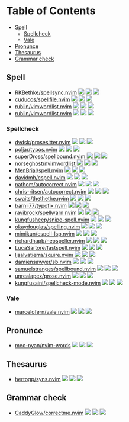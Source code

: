 # Table of Contents

<!-- toc -->

- [Spell](#spell)
  - [Spellcheck](#spellcheck)
  - [Vale](#vale)
- [Pronunce](#pronunce)
- [Thesaurus](#thesaurus)
- [Grammar check](#grammar-check)

<!-- tocstop -->

## Spell

- [RKBethke/spellsync.nvim](https://github.com/RKBethke/spellsync.nvim) ![](https://img.shields.io/github/stars/RKBethke/spellsync.nvim) ![](https://img.shields.io/github/last-commit/RKBethke/spellsync.nvim) ![](https://img.shields.io/github/commit-activity/y/RKBethke/spellsync.nvim)
- [cuducos/spellfile.nvim](https://github.com/cuducos/spellfile.nvim) ![](https://img.shields.io/github/stars/cuducos/spellfile.nvim) ![](https://img.shields.io/github/last-commit/cuducos/spellfile.nvim) ![](https://img.shields.io/github/commit-activity/y/cuducos/spellfile.nvim)
- [rubiin/vimwordlist.nvim](https://github.com/rubiin/vimwordlist.nvim) ![](https://img.shields.io/github/stars/rubiin/vimwordlist.nvim) ![](https://img.shields.io/github/last-commit/rubiin/vimwordlist.nvim) ![](https://img.shields.io/github/commit-activity/y/rubiin/vimwordlist.nvim)
- [rubiin/vimwordlist.nvim](https://github.com/rubiin/vimwordlist.nvim) ![](https://img.shields.io/github/stars/rubiin/vimwordlist.nvim) ![](https://img.shields.io/github/last-commit/rubiin/vimwordlist.nvim) ![](https://img.shields.io/github/commit-activity/y/rubiin/vimwordlist.nvim)

### Spellcheck

- [dvdsk/prosesitter.nvim](https://github.com/dvdsk/prosesitter.nvim) ![](https://img.shields.io/github/stars/dvdsk/prosesitter.nvim) ![](https://img.shields.io/github/last-commit/dvdsk/prosesitter.nvim) ![](https://img.shields.io/github/commit-activity/y/dvdsk/prosesitter.nvim)
- [poljar/typos.nvim](https://github.com/poljar/typos.nvim) ![](https://img.shields.io/github/stars/poljar/typos.nvim) ![](https://img.shields.io/github/last-commit/poljar/typos.nvim) ![](https://img.shields.io/github/commit-activity/y/poljar/typos.nvim)
- [superDross/spellbound.nvim](https://github.com/superDross/spellbound.nvim) ![](https://img.shields.io/github/stars/superDross/spellbound.nvim) ![](https://img.shields.io/github/last-commit/superDross/spellbound.nvim) ![](https://img.shields.io/github/commit-activity/y/superDross/spellbound.nvim)
- [norseghost/nvimwordlist](https://github.com/norseghost/nvimwordlist) ![](https://img.shields.io/github/stars/norseghost/nvimwordlist) ![](https://img.shields.io/github/last-commit/norseghost/nvimwordlist) ![](https://img.shields.io/github/commit-activity/y/norseghost/nvimwordlist)
- [MenBrial/spell.nvim](https://github.com/MenBrial/spell.nvim) ![](https://img.shields.io/github/stars/MenBrial/spell.nvim) ![](https://img.shields.io/github/last-commit/MenBrial/spell.nvim) ![](https://img.shields.io/github/commit-activity/y/MenBrial/spell.nvim)
- [davidmh/cspell.nvim](https://github.com/davidmh/cspell.nvim) ![](https://img.shields.io/github/stars/davidmh/cspell.nvim) ![](https://img.shields.io/github/last-commit/davidmh/cspell.nvim) ![](https://img.shields.io/github/commit-activity/y/davidmh/cspell.nvim)
- [nathom/autocorrect.nvim](https://github.com/nathom/autocorrect.nvim) ![](https://img.shields.io/github/stars/nathom/autocorrect.nvim) ![](https://img.shields.io/github/last-commit/nathom/autocorrect.nvim) ![](https://img.shields.io/github/commit-activity/y/nathom/autocorrect.nvim)
- [chris-ritsen/autocorrect.nvim](https://github.com/chris-ritsen/autocorrect.nvim) ![](https://img.shields.io/github/stars/chris-ritsen/autocorrect.nvim) ![](https://img.shields.io/github/last-commit/chris-ritsen/autocorrect.nvim) ![](https://img.shields.io/github/commit-activity/y/chris-ritsen/autocorrect.nvim)
- [swaits/thethethe.nvim](https://github.com/swaits/thethethe.nvim) ![](https://img.shields.io/github/stars/swaits/thethethe.nvim) ![](https://img.shields.io/github/last-commit/swaits/thethethe.nvim) ![](https://img.shields.io/github/commit-activity/y/swaits/thethethe.nvim)
- [barnii77/typofix.nvim](https://github.com/barnii77/typofix.nvim) ![](https://img.shields.io/github/stars/barnii77/typofix.nvim) ![](https://img.shields.io/github/last-commit/barnii77/typofix.nvim) ![](https://img.shields.io/github/commit-activity/y/barnii77/typofix.nvim)
- [ravibrock/spellwarn.nvim](https://github.com/ravibrock/spellwarn.nvim) ![](https://img.shields.io/github/stars/ravibrock/spellwarn.nvim) ![](https://img.shields.io/github/last-commit/ravibrock/spellwarn.nvim) ![](https://img.shields.io/github/commit-activity/y/ravibrock/spellwarn.nvim)
- [kungfusheep/snipe-spell.nvim](https://github.com/kungfusheep/snipe-spell.nvim) ![](https://img.shields.io/github/stars/kungfusheep/snipe-spell.nvim) ![](https://img.shields.io/github/last-commit/kungfusheep/snipe-spell.nvim) ![](https://img.shields.io/github/commit-activity/y/kungfusheep/snipe-spell.nvim)
- [okaydouglas/spelling.nvim](https://github.com/okaydouglas/spelling.nvim) ![](https://img.shields.io/github/stars/okaydouglas/spelling.nvim) ![](https://img.shields.io/github/last-commit/okaydouglas/spelling.nvim) ![](https://img.shields.io/github/commit-activity/y/okaydouglas/spelling.nvim)
- [mimikun/cspell-lsp.nvim](https://github.com/mimikun/cspell-lsp.nvim) ![](https://img.shields.io/github/stars/mimikun/cspell-lsp.nvim) ![](https://img.shields.io/github/last-commit/mimikun/cspell-lsp.nvim) ![](https://img.shields.io/github/commit-activity/y/mimikun/cspell-lsp.nvim)
- [richardhapb/neospeller.nvim](https://github.com/richardhapb/neospeller.nvim) ![](https://img.shields.io/github/stars/richardhapb/neospeller.nvim) ![](https://img.shields.io/github/last-commit/richardhapb/neospeller.nvim) ![](https://img.shields.io/github/commit-activity/y/richardhapb/neospeller.nvim)
- [LucaSartore/fastspell.nvim](https://github.com/LucaSartore/fastspell.nvim) ![](https://img.shields.io/github/stars/LucaSartore/fastspell.nvim) ![](https://img.shields.io/github/last-commit/LucaSartore/fastspell.nvim) ![](https://img.shields.io/github/commit-activity/y/LucaSartore/fastspell.nvim)
- [ljsalvatierra/squire.nvim](https://github.com/ljsalvatierra/squire.nvim) ![](https://img.shields.io/github/stars/ljsalvatierra/squire.nvim) ![](https://img.shields.io/github/last-commit/ljsalvatierra/squire.nvim) ![](https://img.shields.io/github/commit-activity/y/ljsalvatierra/squire.nvim)
- [damiensawyer/sb.nvim](https://github.com/damiensawyer/sb.nvim) ![](https://img.shields.io/github/stars/damiensawyer/sb.nvim) ![](https://img.shields.io/github/last-commit/damiensawyer/sb.nvim) ![](https://img.shields.io/github/commit-activity/y/damiensawyer/sb.nvim)
- [samuelstranges/spellbound.nvim](https://github.com/samuelstranges/spellbound.nvim) ![](https://img.shields.io/github/stars/samuelstranges/spellbound.nvim) ![](https://img.shields.io/github/last-commit/samuelstranges/spellbound.nvim) ![](https://img.shields.io/github/commit-activity/y/samuelstranges/spellbound.nvim)
- [unrealapex/prose.nvim](https://github.com/unrealapex/prose.nvim) ![](https://img.shields.io/github/stars/unrealapex/prose.nvim) ![](https://img.shields.io/github/last-commit/unrealapex/prose.nvim) ![](https://img.shields.io/github/commit-activity/y/unrealapex/prose.nvim)
- [kungfusaini/spellcheck-mode.nvim](https://github.com/kungfusaini/spellcheck-mode.nvim) ![](https://img.shields.io/github/stars/kungfusaini/spellcheck-mode.nvim) ![](https://img.shields.io/github/last-commit/kungfusaini/spellcheck-mode.nvim) ![](https://img.shields.io/github/commit-activity/y/kungfusaini/spellcheck-mode.nvim)

### Vale

- [marcelofern/vale.nvim](https://github.com/marcelofern/vale.nvim) ![](https://img.shields.io/github/stars/marcelofern/vale.nvim) ![](https://img.shields.io/github/last-commit/marcelofern/vale.nvim) ![](https://img.shields.io/github/commit-activity/y/marcelofern/vale.nvim)

## Pronunce

- [mec-nyan/nvim-words](https://github.com/mec-nyan/nvim-words) ![](https://img.shields.io/github/stars/mec-nyan/nvim-words) ![](https://img.shields.io/github/last-commit/mec-nyan/nvim-words) ![](https://img.shields.io/github/commit-activity/y/mec-nyan/nvim-words)

## Thesaurus

- [hertogp/syns.nvim](https://github.com/hertogp/syns.nvim) ![](https://img.shields.io/github/stars/hertogp/syns.nvim) ![](https://img.shields.io/github/last-commit/hertogp/syns.nvim) ![](https://img.shields.io/github/commit-activity/y/hertogp/syns.nvim)

## Grammar check

- [CaddyGlow/correctme.nvim](https://github.com/CaddyGlow/correctme.nvim) ![](https://img.shields.io/github/stars/CaddyGlow/correctme.nvim) ![](https://img.shields.io/github/last-commit/CaddyGlow/correctme.nvim) ![](https://img.shields.io/github/commit-activity/y/CaddyGlow/correctme.nvim)
